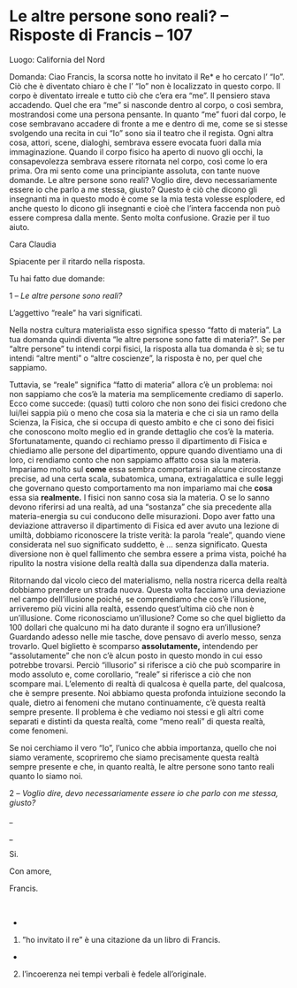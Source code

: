# Le altre persone sono reali? – Risposte di Francis – 107





Luogo: California del Nord









Domanda: Ciao Francis, la scorsa notte ho invitato il Re* e ho cercato l&rsquo; &ldquo;Io&rdquo;. Ci&ograve; che &egrave; diventato chiaro &egrave; che l&rsquo; &ldquo;Io&rdquo; non &egrave; localizzato in questo corpo. Il corpo &egrave; diventato irreale e tutto ci&ograve; che c&rsquo;era era &ldquo;me&rdquo;. Il pensiero stava accadendo. Quel che era &ldquo;me&rdquo; si nasconde dentro al corpo, o cos&igrave; sembra, mostrandosi come una persona pensante. In quanto &ldquo;me&rdquo; fuori dal corpo, le cose sembravano accadere di fronte a me e dentro di me, come se si stesse svolgendo una recita in cui &ldquo;Io&rdquo; sono sia il teatro che il regista. Ogni altra cosa, attori, scene, dialoghi, sembrava essere evocata fuori dalla mia immaginazione. Quando il corpo fisico ha aperto di nuovo gli occhi, la consapevolezza sembrava essere ritornata nel corpo, cos&igrave; come lo era prima. Ora mi sento come una principiante assoluta, con tante nuove domande. Le altre persone sono reali? Voglio dire, devo necessariamente essere io che parlo a me stessa, giusto? Questo &egrave; ci&ograve; che dicono gli insegnanti ma in questo modo &egrave; come se la mia testa volesse esplodere, ed anche questo lo dicono gli insegnanti e cio&egrave; che l&rsquo;intera faccenda non pu&ograve; essere compresa dalla mente. Sento molta confusione. Grazie per il tuo aiuto.









Cara Claudia









Spiacente per il ritardo nella risposta.









Tu hai fatto due domande:









1 &ndash; _Le altre persone sono reali?_ 









L&rsquo;aggettivo &ldquo;reale&rdquo; ha vari significati.









Nella nostra cultura materialista esso significa spesso &ldquo;fatto di materia&rdquo;. La tua domanda quindi diventa &ldquo;le altre persone sono fatte di materia?&rdquo;. Se per &ldquo;altre persone&rdquo; tu intendi corpi fisici, la risposta alla tua domanda &egrave; s&igrave;; se tu intendi &ldquo;altre menti&rdquo; o &ldquo;altre coscienze&rdquo;, la risposta &egrave; no, per quel che sappiamo.









Tuttavia, se &ldquo;reale&rdquo; significa &ldquo;fatto di materia&rdquo; allora c&rsquo;&egrave; un problema: noi non sappiamo che cos&rsquo;&egrave; la materia ma semplicemente crediamo di saperlo. Ecco come succede: (quasi) tutti coloro che non sono dei fisici credono che lui/lei sappia pi&ugrave; o meno che cosa sia la materia e che ci sia un ramo della Scienza, la Fisica, che si occupa di questo ambito e che ci sono dei fisici che conoscono molto meglio ed in grande dettaglio che cos&rsquo;&egrave; la materia. Sfortunatamente, quando ci rechiamo presso il dipartimento di Fisica e chiediamo alle persone del dipartimento, oppure quando diventiamo una di loro, ci rendiamo conto che non sappiamo affatto cosa sia la materia. Impariamo molto sul **come** essa sembra comportarsi in alcune circostanze precise, ad una certa scala, subatomica, umana, extragalattica e sulle leggi che governano questo comportamento ma non impariamo mai che **cosa** essa sia **realmente.** I fisici non sanno cosa sia la materia. O se lo sanno devono riferirsi ad una realt&agrave;, ad una &ldquo;sostanza&rdquo; che sia precedente alla materia-energia su cui conducono delle misurazioni. Dopo aver fatto una deviazione attraverso il dipartimento di Fisica ed aver avuto una lezione di umilt&agrave;, dobbiamo riconoscere la triste verit&agrave;: la parola &ldquo;reale&rdquo;, quando viene considerata nel suo significato suddetto, &egrave; &hellip; senza significato. Questa diversione non &egrave; quel fallimento che sembra essere a prima vista, poich&eacute; ha ripulito la nostra visione della realt&agrave; dalla sua dipendenza dalla materia.









Ritornando dal vicolo cieco del materialismo, nella nostra ricerca della realt&agrave; dobbiamo prendere un strada nuova. Questa volta facciamo una deviazione nel campo dell&rsquo;illusione poich&eacute;, se comprendiamo che cos&rsquo;&egrave; l&rsquo;illusione, arriveremo pi&ugrave; vicini alla realt&agrave;, essendo quest&rsquo;ultima ci&ograve; che non &egrave; un&rsquo;illusione. Come riconosciamo un&rsquo;illusione? Come so che quel biglietto da 100 dollari che qualcuno mi ha dato durante il sogno era un&rsquo;illusione? Guardando adesso nelle mie tasche, dove pensavo di averlo messo, senza trovarlo. Quel biglietto &egrave; scomparso **assolutamente,** intendendo per &ldquo;assolutamente&rdquo; che non c&rsquo;&egrave; alcun posto in questo mondo in cui esso potrebbe trovarsi. Perci&ograve; &ldquo;illusorio&rdquo; si riferisce a ci&ograve; che pu&ograve; scomparire in modo assoluto e, come corollario, &ldquo;reale&rdquo; si riferisce a ci&ograve; che non scompare mai. L&rsquo;elemento di realt&agrave; di qualcosa &egrave; quella parte, del qualcosa, che &egrave; sempre presente. Noi abbiamo questa profonda intuizione secondo la quale, dietro ai fenomeni che mutano continuamente, c&rsquo;&egrave; questa realt&agrave; sempre presente. Il problema &egrave; che vediamo noi stessi e gli altri come separati e distinti da questa realt&agrave;, come &ldquo;meno reali&rdquo; di questa realt&agrave;, come fenomeni.









Se noi cerchiamo il vero &ldquo;Io&rdquo;, l&rsquo;unico che abbia importanza, quello che noi siamo veramente, scopriremo che siamo precisamente questa realt&agrave; sempre presente e che, in quanto realt&agrave;, le altre persone sono tanto reali quanto lo siamo noi.







2 &ndash; _Voglio dire, devo necessariamente essere io che parlo con me stessa, giusto?_









 





_

_


Si.









Con amore, 









Francis.









&nbsp;







*   

1) &rdquo;ho invitato il      re&rdquo; &egrave; una citazione da un libro di Francis.






*   

2) l&rsquo;incoerenza      nei tempi verbali &egrave; fedele all&rsquo;originale.











